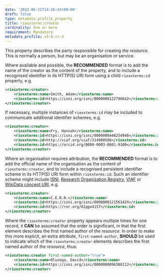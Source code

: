 ```yaml
---
date: '2022-06-21T14:26:43+00:00'
draft: false
type: metadata_profile_property
title: rioxxterms:creator
cardinality: One or more
requirement: Mandatory
metadata_profile: v3-0-rc-3
---
```


This property describes the party responsible for creating *the resource*. This is normally a person, but may be an organisation or service.

Where available and possible, the **RECOMMENDED** format is to add the name of the creator as the content of the property, and to include a recognised identifier in its HTTP(S) URI form using a child `rioxxterms:id` property, e.g.

```xml
<rioxxterms:creator>
    <rioxxterms:name>Smith, Adam</rioxxterms:name>
    <rioxxterms:id>https://isni.org/isni/0000000122796642</rioxxterms:id>
</rioxxterms:creator>
```

If necessary, multiple instances of `rioxxterms:id` may be included to communicate additional identifier schemes, e.g.

```xml
<rioxxterms:creator>
    <rioxxterms:name>Fry, Hannah</rioxxterms:name>
    <rioxxterms:id>https://isni.org/isni/0000000446254946</rioxxterms:id>
    <rioxxterms:id>http://viaf.org/viaf/314908506</rioxxterms:id>
    <rioxxterms:id>https://orcid.org/0000-0003-0601-9100</rioxxterms:id>
</rioxxterms:creator>
```

Where an organisation requires attribution, the **RECOMMENDED** format is to add the official name of the organisation as the content of `rioxxterms:creator`, and to include a recognised persistent identifier scheme in its HTTP(S) URI form within `rioxxterms:id`. Such an identifier scheme might include [ISNI](https://isni.org), [Research Organization Registry](https://ror.org/), [VIAF](http://viaf.org/) or [WikiData concept URI](https://www.wikidata.org/), e.g.

```xml
<rioxxterms:creator>
    <rioxxterms:name>C.E.R.N.</rioxxterms:name>
    <rioxxterms:id>https://isni.org/isni/000000012156142X</rioxxterms:id>
    <rioxxterms:id>https://ror.org/01ggx4157</rioxxterms:id>
</rioxxterms:creator>
```

Where the `rioxxterms:creator` property appears multiple times for one record, it **CAN** be assumed that the order is significant, in that the first element describes the first named author of *the resource*. In order to make this more explicit, an extra attribute, `first-named-author`, **SHOULD** be used to indicate which of the `rioxxterms:creator` elements describes the first named author of *the resource*, thus:

```xml
<rioxxterms:creator first-named-author="true">
    <rioxxterms:name>Olusoga, David</rioxxterms:name>
    <rioxxterms:id>https://isni.org/isni/0000000096386112</rioxxterms:id>
</rioxxterms:creator>
```





